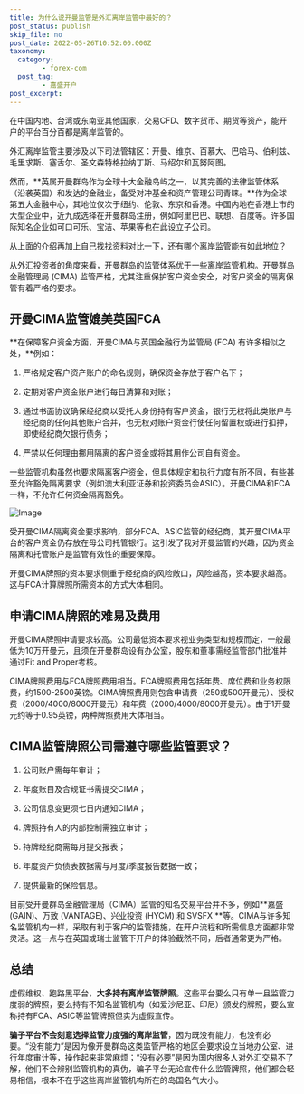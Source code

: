 ```yaml
---
title: 为什么说开曼监管是外汇离岸监管中最好的？
post_status: publish
skip_file: no
post_date: 2022-05-26T10:52:00.000Z
taxonomy:
  category:
        - forex-com
  post_tag:
        - 嘉盛开户
post_excerpt: 
---
```

在中国内地、台湾或东南亚其他国家，交易CFD、数字货币、期货等资产，能开户的平台百分百都是离岸监管的。

外汇离岸监管主要涉及以下司法管辖区：开曼、维京、百慕大、巴哈马、伯利兹、毛里求斯、塞舌尔、圣文森特格拉纳丁斯、马绍尔和瓦努阿图。

然而，**英属开曼群岛作为全球十大金融岛屿之一，以其完善的法律监管体系（沿袭英国）和发达的金融业，备受对冲基金和资产管理公司青睐。**作为全球第五大金融中心，其地位仅次于纽约、伦敦、东京和香港。中国内地在香港上市的大型企业中，近九成选择在开曼群岛注册，例如阿里巴巴、联想、百度等。许多国际知名企业如可口可乐、宝洁、苹果等也在此设立子公司。

从上面的介绍再加上自己找找资料对比一下，还有哪个离岸监管能有如此地位？

从外汇投资者的角度来看，开曼群岛的监管体系优于一些离岸监管机构。开曼群岛金融管理局 (CIMA) 监管严格，尤其注重保护客户资金安全，对客户资金的隔离保管有着严格的要求。

## 开曼CIMA监管媲美英国FCA

**在保障客户资金方面，开曼CIMA与英国金融行为监管局 (FCA) 有许多相似之处，**例如：

1. 严格规定客户资产账户的命名规则，确保资金存放于客户名下；

1. 定期对客户资金账户进行每日清算和对账；

1. 通过书面协议确保经纪商以受托人身份持有客户资金，银行无权将此类账户与经纪商的任何其他账户合并，也无权对账户资金行使任何留置权或进行扣押，即使经纪商欠银行债务；

1. 严禁以任何理由挪用隔离的客户资金或将其用作公司自有资金。

一些监管机构虽然也要求隔离客户资金，但具体规定和执行力度有所不同，有些甚至允许豁免隔离要求（例如澳大利亚证券和投资委员会ASIC）。开曼CIMA和FCA一样，不允许任何资金隔离豁免。

![Image](https://prod-files-secure.s3.us-west-2.amazonaws.com/39ed1227-6d7d-4570-be36-9ccd4a2c4241/bd849744-3fcb-4a37-8312-357962c8f065/image.png?X-Amz-Algorithm=AWS4-HMAC-SHA256&X-Amz-Content-Sha256=UNSIGNED-PAYLOAD&X-Amz-Credential=ASIAZI2LB4664YNYZ5JD%2F20250611%2Fus-west-2%2Fs3%2Faws4_request&X-Amz-Date=20250611T041359Z&X-Amz-Expires=3600&X-Amz-Security-Token=IQoJb3JpZ2luX2VjEPT%2F%2F%2F%2F%2F%2F%2F%2F%2F%2FwEaCXVzLXdlc3QtMiJIMEYCIQDodvSFMLw0QTXUhqo8iKCHug%2FdrFmcD%2Bxrn8zykoiiagIhAOQNBdiy6xEjw4ee1LChKbAazTzN3jpyRbCw5R%2F3PzOUKogECM3%2F%2F%2F%2F%2F%2F%2F%2F%2F%2FwEQABoMNjM3NDIzMTgzODA1IgxQrXdIUe8J2gxv6iwq3AO1wzA2JvjFjARnTjT3TS9kSlM9yFziKlfGliityiJq9F9JqdIQe1hpjO9cSlzFPLcSCNIGsFmMalFDLr2wz6d%2FplZV2jBn738XV0j7xzvLx06PiFtbXEtTf%2FkUkF10CwGC5cThJLL2OcAdmod1aAaeFIodO9Fo3wc0HuqWLjXTrY8DZfL%2FNhl%2FvlfNtlBdHSyXBUIfuyBluybVJPp80ddkZJKsJe9G5mcYFGPLYg5h0OV%2BL1R2S4%2BKxlVp5GhMhC4TfNDvGAdZKlO%2F1ErnowT%2B07J3XJL3QK93mYvJTkcuX0iW6Updd5MmNLmJJWqvHKpKCNenYx%2BDfDrHBEHl5Aqnxl7HgJDmyK%2BQhpliEZqXk7RThxu0oUeBAre2TqGvWD1yjfl%2BftfN%2FMvD3T6Lvr5Y4YDIeoalPFcMc14lzJ%2Bz4FepxfHqNec9wQchYd0vERhQbHd7ke1xuTJxFYxRyq6kRMu%2FzKQ%2BI%2FjJ6Rq2XVa6WRsTVtqeH5Tkq%2BZFyqXdhwpp88YaToe7%2BHQdHFEM%2Bch%2B1JjNVkSZlu61i3Bskm8dM1cFwYF1NSqcIdNzml2HZwbRrBB86FofEvYBFChuakiVce8MH7WeamJTi2wEDiH9Kxy8GTAE%2FzXoH%2B3ZWTCc%2BaPCBjqkATiiVqBnkgQfhirfGv1FnMmiTn7K%2B8dBiQRusd3NlDRsdHkZlZqmzTEANBeBd3ccFtwZLP8Zg%2FIY5jjs5BwXT%2Fm5BEAp6NQ%2F1IEV8DFfKqn6gSMAs4VZVfpto%2BZoYIJrxbeoEiv8ZNE36%2FMEF1kNjVBK%2BqK8XR4fQlTqrB3dFAm2c1TcGwCR%2B6u6qIMeKHanfB1brCu60MsdcYgLHc%2Fxkw%2BdMO7K&X-Amz-Signature=d8a2d3bf21151c880e3523ba3caa4fca39b80ab402ac66f1f3d33ea159beeb77&X-Amz-SignedHeaders=host&x-amz-checksum-mode=ENABLED&x-id=GetObject)

受开曼CIMA隔离资金要求影响，部分FCA、ASIC监管的经纪商，其开曼CIMA平台的客户资金仍存放在母公司托管银行。这引发了我对开曼监管的兴趣，因为资金隔离和托管账户是监管有效性的重要保障。

开曼CIMA牌照的资本要求侧重于经纪商的风险敞口，风险越高，资本要求越高。这与FCA计算牌照所需资本的方式大体相同。

## **申请CIMA牌照的难易及费用**

开曼CIMA牌照申请要求较高。公司最低资本要求视业务类型和规模而定，一般最低为10万开曼元，且须在开曼群岛设有办公室，股东和董事需经监管部门批准并通过Fit and Proper考核。

CIMA牌照费用与FCA牌照费用相当。FCA牌照费用包括年费、席位费和业务权限费，约1500-2500英镑。CIMA牌照费用则包含申请费（250或500开曼元）、授权费（2000/4000/8000开曼元）和年费（2000/4000/8000开曼元）。由于1开曼元约等于0.95英镑，两种牌照费用大体相当。

## CIMA监管牌照公司需遵守哪些监管要求？

1. 公司账户需每年审计；

1. 年度账目及合规证书需提交CIMA；

1. 公司信息变更须七日内通知CIMA；

1. 牌照持有人的内部控制需独立审计；

1. 持牌经纪商需每月提交报表；

1. 年度资产负债表数据需与月度/季度报告数据一致；

1. 提供最新的保险信息。

目前受开曼群岛金融管理局（CIMA）监管的知名交易平台并不多，例如**嘉盛 (GAIN)、万致 (VANTAGE)、兴业投资 (HYCM) 和 SVSFX **等。CIMA与许多知名监管机构一样，采取有利于客户的监管措施，在开户流程和所需信息方面都非常灵活。这一点与在英国或瑞士监管下开户的体验截然不同，后者通常更为严格。

## 总结

虚假维权、跑路黑平台，**大多持有离岸监管牌照**。这些平台要么只有单一且监管力度弱的牌照，要么持有不知名监管机构（如爱沙尼亚、印尼）颁发的牌照，要么宣称持有FCA、ASIC等监管牌照但实为虚假宣传。

**骗子平台不会刻意选择监管力度强的离岸监管**，因为既没有能力，也没有必要。“没有能力”是因为像开曼群岛这类监管严格的地区会要求设立当地办公室、进行年度审计等，操作起来非常麻烦；“没有必要”是因为国内很多人对外汇交易不了解，他们不会辨别监管机构的真伪，骗子平台无论宣传什么监管牌照，他们都会轻易相信，根本不在乎这些离岸监管机构所在的岛国名气大小。